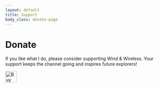 ```yaml
---
layout: default
title: Support
body_class: donate-page
---
```


# Donate

If you like what I do, please consider supporting Wind & Wireless. Your support keeps the channel going and inspires future explorers!

<!-- Ko-fi Button -->
<a href="https://ko-fi.com/windwireless" target="_blank">
  <img height="36" style="border:0px;height:36px;" src="https://cdn.ko-fi.com/cdn/kofi3.png?v=2" alt="Buy Me a Coffee at ko-fi.com" />
</a>
